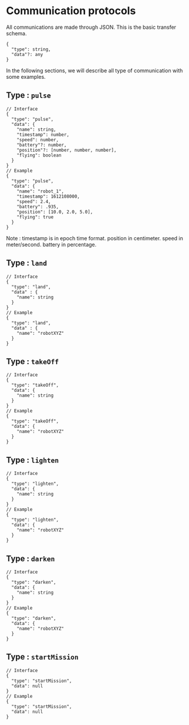 # Communication protocols

All communications are made through JSON. This is the basic transfer schema.

```jsonc
{
  "type": string,
  "data"?: any
}
```

In the following sections, we will describe all type of communication with some examples.

## Type : `pulse`

```jsonc
// Interface
{
  "type": "pulse", 
  "data": {
    "name": string,
    "timestamp": number,
    "speed": number,
    "battery"?: number,
    "position"?: [number, number, number],
    "flying": boolean
  }
}
// Example
{
  "type": "pulse", 
  "data": {
    "name": "robot_1",
    "timestamp": 1612108000,
    "speed": 2.4,
    "battery": .935,
    "position": [10.0, 2.0, 5.0],
    "flying": true
  }
}
```

Note : timestamp is in epoch time format. position in centimeter. speed in meter/second. battery in percentage.

## Type : `land`

```jsonc
// Interface
{
  "type": "land",
  "data" : {
    "name": string
  }
}
// Example
{
  "type": "land",
  "data" : {
    "name": "robotXYZ"
  }
}
```

## Type : `takeOff`
```jsonc
// Interface
{
  "type": "takeOff",
  "data": {
    "name": string
  }
}
// Example
{
  "type": "takeOff",
  "data": {
    "name": "robotXYZ"
  }
}
```

## Type : `lighten`
```jsonc
// Interface
{
  "type": "lighten",
  "data": {
    "name": string
  }
}
// Example
{
  "type": "lighten",
  "data": {
    "name": "robotXYZ"
  }
}
```

## Type : `darken`
```jsonc
// Interface
{
  "type": "darken",
  "data": {
    "name": string
  }
}
// Example
{
  "type": "darken",
  "data": {
    "name": "robotXYZ"
  }
}
```

## Type : `startMission`
```jsonc
// Interface
{
  "type": "startMission",
  "data": null
}
// Example
{
  "type": "startMission",
  "data": null
}
